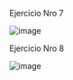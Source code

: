  Ejercicio Nro 7


 ![image](https://github.com/user-attachments/assets/4acbb53e-3d7d-459e-9d69-7f9c5c9b45ac)



Ejercicio Nro 8

![image](https://github.com/user-attachments/assets/3992a050-69a3-4592-a199-1c07742dce61)
